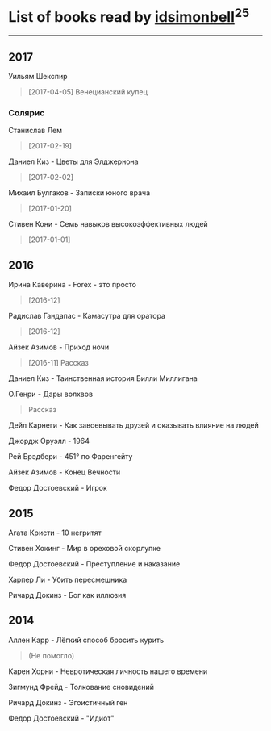 # List of books read by [idsimonbell](http://vk.com/id380554090)<sup>25</sup>
---

## 2017

Уильям Шекспир
> [2017-04-05] Венецианский купец


### Солярис
Станислав Лем
> [2017-02-19] 


Даниел Киз - Цветы для Элджернона
> [2017-02-02] 


Михаил Булгаков - Записки юного врача
> [2017-01-20] 


Стивен Кони - Семь навыков высокоэффективных людей
> [2017-01-01] 



## 2016

Ирина Каверина - Forex - это просто
> [2016-12] 


Радислав Гандапас - Камасутра для оратора
> [2016-12] 


Айзек Азимов - Приход ночи
> [2016-11] Рассказ


Даниел Киз - Таинственная история Билли Миллигана


О.Генри - Дары волхвов
> Рассказ


Дейл Карнеги - Как завоевывать друзей и оказывать влияние на людей


Джордж Оруэлл - 1964


Рей Брэдбери - 451° по Фаренгейту


Айзек Азимов - Конец Вечности


Федор Достоевский - Игрок



## 2015

Агата Кристи - 10 негритят


Стивен Хокинг - Мир в ореховой скорлупке


Федор Достоевский - Преступление и наказание


Харпер Ли - Убить пересмешника


Ричард Докинз - Бог как иллюзия



## 2014

Аллен Карр - Лёгкий способ бросить курить
> (Не помогло)


Карен Хорни - Невротическая личность нашего времени


Зигмунд Фрейд - Толкование сновидений


Ричард Докинз - Эгоистичный ген


Федор Достоевский - "Идиот"



